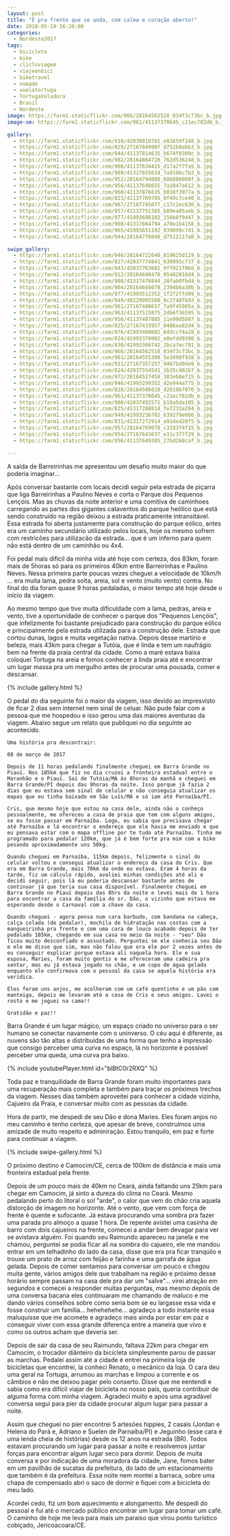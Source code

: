 ```yaml
---
layout: post
title: "É pra frente que se anda, com calma e coração aberto!"
date: 2018-05-10 16:20:00
categories:
  - Nordeste2017
tags:
  - bicicleta
  - bike
  - clicloviagem
  - viajeenbici
  - biketravel
  - nomade
  - vuelatortuga
  - TortugaVoladora
  - Brasil
  - Nordeste
image: https://farm1.staticflickr.com/966/28164562518_034f3c73bc_b.jpg
image-sm: https://farm1.staticflickr.com/961/41137370645_c21ec782db_b.jpg

gallery:
  - https://farm1.staticflickr.com/910/42038010781_e81659f248_b.jpg
  - https://farm1.staticflickr.com/829/27167849907_d752b0abb3_b.jpg
  - https://farm1.staticflickr.com/944/41137814635_b674f0309c_b.jpg
  - https://farm1.staticflickr.com/982/28164864728_762d536248_b.jpg
  - https://farm1.staticflickr.com/908/41137634415_d17a2f7fa5_b.jpg
  - https://farm1.staticflickr.com/909/41317655634_7a910bc7b3_b.jpg
  - https://farm1.staticflickr.com/952/28164794888_606886908f_b.jpg
  - https://farm1.staticflickr.com/956/41137698655_7a1047a612_b.jpg
  - https://farm1.staticflickr.com/960/41137876635_b010f3977a_b.jpg
  - https://farm1.staticflickr.com/823/41137769705_0f49c7ce40_b.jpg
  - https://farm1.staticflickr.com/967/27167745077_c17c2ec636_b.jpg
  - https://farm1.staticflickr.com/957/41137751365_b89ea05aeb_b.jpg
  - https://farm1.staticflickr.com/977/41993696102_156b8f9447_b.jpg
  - https://farm1.staticflickr.com/960/41317664794_a70e1b4158_b.jpg
  - https://farm1.staticflickr.com/965/41993651192_939099c7d1_b.jpg
  - https://farm1.staticflickr.com/944/28164776048_d7512117a8_b.jpg

swipe_gallery:
  - https://farm1.staticflickr.com/946/28164722648_819625d129_b.jpg
  - https://farm1.staticflickr.com/827/42037774841_630995c737_b.jpg
  - https://farm1.staticflickr.com/943/42037763681_9ff021f06d_b.jpg
  - https://farm1.staticflickr.com/912/28164690478_05482818d4_b.jpg
  - https://farm1.staticflickr.com/908/41317476844_20fab0fbd4_b.jpg
  - https://farm1.staticflickr.com/904/28164666078_2394b6a30b_b.jpg
  - https://farm1.staticflickr.com/977/41993512352_1f272ffd99_b.jpg
  - https://farm1.staticflickr.com/949/40229995560_9c2f48fb93_b.jpg
  - https://farm1.staticflickr.com/961/27167488657_7a9f45905a_b.jpg
  - https://farm1.staticflickr.com/963/41137515875_2db6f36595_b.jpg
  - https://farm1.staticflickr.com/956/41137487885_11e99d5807_b.jpg
  - https://farm1.staticflickr.com/825/27167433957_0486ea82d4_b.jpg
  - https://farm1.staticflickr.com/976/41993400602_8ddccf4a28_b.jpg
  - https://farm1.staticflickr.com/824/41993378002_e8efdd9300_b.jpg
  - https://farm1.staticflickr.com/830/41993366742_2bca7ec791_b.jpg
  - https://farm1.staticflickr.com/966/28164562518_034f3c73bc_b.jpg
  - https://farm1.staticflickr.com/961/28164555308_5e1698f928_b.jpg
  - https://farm1.staticflickr.com/911/27167357257_9467bd0de9_b.jpg
  - https://farm1.staticflickr.com/824/42037554541_1b35c402b7_b.jpg
  - https://farm1.staticflickr.com/972/28164527458_383eb0ef15_b.jpg
  - https://farm1.staticflickr.com/946/41993299352_d2e944a775_b.jpg
  - https://farm1.staticflickr.com/828/28164506028_d2010b7070_b.jpg
  - https://farm1.staticflickr.com/961/41137370645_c21ec782db_b.jpg
  - https://farm1.staticflickr.com/908/42037492571_b18a5da105_b.jpg
  - https://farm1.staticflickr.com/825/41317288814_fe7233a284_b.jpg
  - https://farm1.staticflickr.com/949/41993236782_639279e066_b.jpg
  - https://farm1.staticflickr.com/831/41317272914_a91ded20f5_b.jpg
  - https://farm1.staticflickr.com/957/28164769078_c3193f4f15_b.jpg
  - https://farm1.staticflickr.com/954/27167643637_e31c3f7f29_b.jpg
  - https://farm1.staticflickr.com/956/41137649305_27bd268caf_b.jpg

---
```


A saída de Barreirinhas me apresentou um desafio muito maior do que poderia imaginar...

Após conversar bastante com locais decidi seguir pela estrada de piçarra que liga Barreirinhas a Paulino Neves e corta o Parque dos Pequenos Lençóis. Mas as chuvas da noite anterior e uma comitiva de caminhoes carregando as partes dos gigantes cataventos do parque heólico que está sendo construído na região deixou a estrada praticamente intransitável. Essa estrada foi aberta justamente para construção do parque eólico, antes era um caminho secundário utilizado pelos locais, hoje os mesmo sofrem com restricões para utilizacão da estrada... que é um inferno para quem não está dentro de um caminhão ou 4x4.

Foi pedal mais difícil da minha vida até hoje com certeza, dos 83km, foram mais de 5horas só para os primeiros 40km entre Barreirinhas e Paulino Neves. Nessa primeira parte poucas vezes cheguei a velocidade de 10km/h ... era muita lama, pedra solta, areia, sol e vento (muito vento) contra. No final do dia foram quase 9 horas pedaladas, o maior tempo até hoje desde o início da viagem.

Ao mesmo tempo que tive muita dificuldade com a lama, pedras, areia e vento, tive a oportunidade de conhecer o parque dos "Pequenos Lençóis", que infelizmente foi bastante prejudicado para construção do parque eólico e principalmente pela estrada utilizada para a construção dele. Estrada que cortou dunas, lagos e muita vegetação nativa. Depois desse martírio e beleza, mais 43km para chegar a Tutóia, que é linda e tem um naufrágio bem na frente da praia central da cidade. Como a maré estava baixa coloquei Tortuga na areia e fomos conhecer a linda praia até e encontrar um lugar massa pra um mergulho antes de procurar uma pousada, comer e descansar.

{% include gallery.html %}

O pedal do dia seguinte foi o maior da viagem, isso devido ao impresvisto de ficar 2 dias sem internet nem sinal de celuar. Não pude falar com a pessoa que me hospedou e isso gerou uma das maiores aventuras da viagem. Abaixo segue um relato que publiquei no dia seguinte ao acontecido.


`Uma história pra descontrair:`

`08 de março de 2017`

`Depois de 11 horas pedalando finalmente cheguei em Barra Grande no Piauí. Nos 185km que fiz no dia cruzei a fronteira estadual entre o Maranhão e o Piauí. Saí de Tutóia/MA às 8horas da manhã e cheguei em Barra Grande/PI depois das 9horas da noite. Isso porque já fazia 2 dias que eu estava sem sinal de celular e não conseguia atualizar os mapas que eu tinha baixado em São Luís/MA e só iam até Parnaíba/PI.`

`Cris, que mesmo hoje que estou na casa dele, ainda não o conheço pessoalmente, me ofereceu a casa de praia que tem com alguns amigos, se eu fosse passar em Parnaíba. Logo, eu sabia que precisava chegar até Parnaíba e lá encontrar o endereço que ele havia me enviado e que eu pensava estar com o mapa offline por te tudo até Parnaíba. Tinha me programado para pedalar 120km, que já é bem forte pra mim com a bike pesando aproximadamente uns 50kg.`

`Quando cheguei em Parnaíba, 115km depois, felizmente o sinal do celular voltou e consegui atualizar o endereço da casa do Cris. Que era em Barra Grande, mais 70km da onde eu estava. Eram 4 horas da tarde, fiz um cálculo rápido, avaliei minhas condições até ali e decidi seguir, pois lá eu poderia descansar bastante antes de continuar já que teria sua casa disponível. Finalmente cheguei em Barra Grande no Piauí depois das 8hrs da noite e levei mais de 1 hora para encontrar a casa da família do sr. Dão, o vizinho que estava me esperando desde o Carnaval com a chave da casa.`

`Quando cheguei - agora pensa num cara barbudo, com bandana na cabeça, calça colada (de pedalar), mochila de hidratação nas costas com a mangueirinha pra frente e com uma cara de louco acabado depois de ter pedalado 185km, chegando em sua casa no meio da noite - "seu" Dão ficou muito desconfiado e assustado. Perguntei se ele conhecia seu Dão e ele me disse que sim, mas não falou que era ele por 2 vezes antes de eu conseguir explicar porque estava ali naquela hora. Ele e sua esposa, Maries, foram muito gentis e me ofereceram uma cadeira pra sentar, mas eu já estava jogado no chão, e um copo de água gelada enquanto ele confirmava com o pessoal da casa se aquela história era verídica.`

`Eles foram uns anjos, me acolheram com um café quentinho e um pão com manteiga, depois me levaram até a casa de Cris e seus amigos. Lavei o rosto e me joguei na cama!!`

`Gratidão e paz!!`



Barra Grande é um lugar mágico, um espaço criado no universo para o ser humano se conectar navamente com o uninverso. O céu aqui é diferente, as nuvens são tão altas e distribuídas de uma forma que tenho a impressão que consigo perceber uma curva no espaço, lá no horizonte é possível perceber uma queda, uma curva pra baixo.

{% include youtubePlayer.html id="blBtC0r2RXQ" %}

Toda paz e tranquilidade de Barra Grande foram muito importantes para uma recuperação mais completa e também para traçar os próximos trechos da viagem. Nesses dias também aproveitei para conhecer a cidade vizinha, Cajueiro da Praia, e conversar muito com as pessoas da cidade.

Hora de partir, me despedi de seu Dão e dona Maries. Eles foram anjos no meu caminho e tenho certeza, que apesar de breve, construímos uma amizade de muito respeito e adminiração. Estou tranquilo, em paz e forte para continuar a viagem.

{% include swipe-gallery.html %}

O próximo destino é Camocim/CE, cerca de 100km de distância e mais uma fronteira estadual pela frente.

Depois de um pouco mais de 40km no Ceará, ainda faltando uns 25km para chegar em Camocim, já sinto a dureza do clima no Ceará. Mesmo pedalando perto do litoral o sol "arde", o calor que vem do chão cria aquela distorção de imagem no horizonte. Até o vento, que vem com força de frente é quente e sufocante. Já estava procurando uma sombra pra fazer uma parada pro almoço a quase 1 hora. De repente avistei uma casinha de barro com dois cajueiros na frente, comecei a andar bem devagar para ver se avistava alguém. Foi quando seu Raimundo apareceu na janela e me chamou, perguntei se podia ficar ali na sombra do cajueiro, ele me mandou entrar em um telhadinho do lado da casa, disse que era pra ficar tranquilo e trouxe um prato de arroz com feijão e farinha e uma garrafa de água gelada. Depois de comer sentamos para conversar um pouco e chegou muita gente, vários amigos dele que trabalham na região e próximo desse horário sempre passam na casa dele pra dar um "salve"... virei atração em segundos e comecei a responder muitas perguntas, mas mesmo depois de uma conversa bacana eles continuaram me chamando de maluco e me dando vários conselhos sobre como seria bom se eu largasse essa vida e fosse construir um família... hehehehehe... agradeço a todo instante essa maluquisse que me acomete e agradeço mais ainda por estar em paz e conseguir viver com essa grande diferença entre a maneira que vivo e como os outros acham que deveria ser.

Depois de sair da casa de seu Raimundo, faltava 22km para chegar em Camocim, o trocador diânteiro da bicicleta simplesmente parou de passar as marchas. Pedalei assim até a cidade é entrei na primeira loja de bicicletas que encontrei, la conheci Renato, o mecânico da loja. O cara deu uma geral na Tortuga, arrumou as marchas e limpou a corrente e os câmbios e não me deixou pagar pelo conserto. Disse que me eentendi e sabia como era difícil viajar de bicicleta no nosso país, queria contribuir de alguma forma com minha viagem. Agradeci muito e após uma agradável conversa segui para pier da cidade procurar algum lugar para passar a noite.

Assim que cheguei no pier encontrei 5 artesões hippies, 2 casais (Jordan e Helena do Pará e, Adriano e Suelen de Parnaíba/PI) e Jeguinho (esse cara é uma lenda cheia de histórias) desde os 12 anos na estrada (BR). Todos estavam procurando um lugar para passar a noite e resolvemos juntar forças para encontrar algum lugar seco para dormir. Depois de muita conversa e por indicação de uma moradora da cidade, Jane, fomos bater em um pavilhão de sucatas da prefeitura, do lado de um estacionamento que também é da prefeitura. Essa noite nem montei a barraca, sobre uma chapa de compensado abri o saco de dormir e fiquei com a bicicleta do meu lado.

Acordei cedo, fiz um bom aquecimento e alongamento. Me despedi do pessoal e fui até o mercado público encontrar um lugar para tomar um café. O caminho de hoje me leva para mais um paraíso que virou ponto turístico cobiçado, Jericoacoara/CE.
